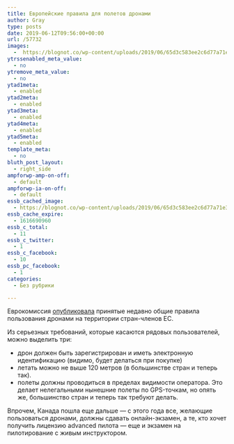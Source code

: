 ```yaml
---
title: Европейские правила для полетов дронами
author: Gray
type: posts
date: 2019-06-12T09:56:00+00:00
url: /57732
images:
  -  https://blognot.co/wp-content/uploads/2019/06/65d3c583ee2c6d77a71e3129c31a6635.jpeg
ytrssenabled_meta_value:
  - no
ytremove_meta_value:
  - no
ytad1meta:
  - enabled
ytad2meta:
  - enabled
ytad3meta:
  - enabled
ytad4meta:
  - enabled
ytad5meta:
  - enabled
template_meta:
  - no
bluth_post_layout:
  - right_side
ampforwp-amp-on-off:
  - default
ampforwp-ia-on-off:
  - default
essb_cached_image:
  - https://blognot.co/wp-content/uploads/2019/06/65d3c583ee2c6d77a71e3129c31a6635.jpeg
essb_cache_expire:
  - 1616690960
essb_c_total:
  - 11
essb_c_twitter:
  - 1
essb_c_facebook:
  - 10
essb_pc_facebook:
  - 1
categories:
  - Без рубрики

---
```








Еврокомиссия [опубликовала][1] принятые недавно общие правила пользования дронами на территории стран-членов ЕС.

Из серьезных требований, которые касаются рядовых пользователей, можно выделить три:

  * дрон должен быть зарегистрирован и иметь электронную идентификацию (видимо, будет делаться при покупке)
  * летать можно не выше 120 метров (в большинстве стран и теперь так).
  * полеты должны проводиться в пределах видимости оператора. Это делает нелегальными нынешние полеты по GPS-точкам, но опять же, большинство стран и теперь так требуют делать.

Впрочем, Канада пошла еще дальше — с этого года все, желающие пользоваться дронами, должны сдавать онлайн-экзамен, а те, кто хочет получить лицензию advanced пилота — еще и экзамен на пилотирование с живым инструктором.

 [1]: https://eur-lex.europa.eu/eli/reg_del/2019/945/oj